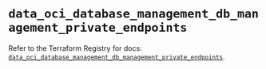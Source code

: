 # `data_oci_database_management_db_management_private_endpoints`

Refer to the Terraform Registry for docs: [`data_oci_database_management_db_management_private_endpoints`](https://registry.terraform.io/providers/oracle/oci/7.19.0/docs/data-sources/database_management_db_management_private_endpoints).
